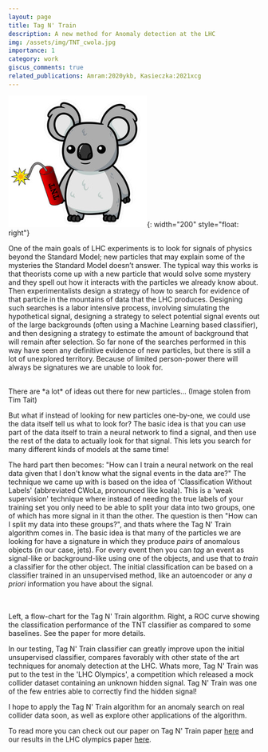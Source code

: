 ```yaml
---
layout: page
title: Tag N' Train
description: A new method for Anomaly detection at the LHC
img: /assets/img/TNT_cwola.jpg
importance: 1
category: work
giscus_comments: true
related_publications: Amram:2020ykb, Kasieczka:2021xcg
---
```

![image](/assets/img/TNT_cwola.jpg){: width="200" style="float: right"}



One of the main goals of LHC experiments is to look for signals of physics beyond the Standard Model; 
new particles that may explain some of the mysteries the Standard Model doesn’t answer. 
The typical way this works is that theorists come up with a new particle that would solve some mystery and they spell out how it interacts with the particles we already know about. 
Then experimentalists design a strategy of how to search for evidence of that particle in the mountains of data that the LHC produces. 
Designing such searches is a labor intensive process, involving simulating the
hypothetical signal, designing a strategy to select potential signal events out
of the large backgrounds (often using a Machine Learning based classifier), and
then designing a strategy to estimate the amount of background that will remain
after selection.
So far none of the searches performed in this way have seen any definitive evidence of new particles, but there is still a lot of unexplored territory.
Because of limited person-power there will always be signatures we are unable
to look for. 


<div class="row justify-content-sm-center">
    <div style="text-align: center">
        <img class="img-fluid rounded z-depth-1" src="{{ '/assets/img/theories_of_dark_matter.png' | relative_url }}" alt="" title="Dark matter theories" width="800"/>
    </div>
</div>
<div class="caption">
    There are *a lot* of ideas out there for new particles... (Image stolen from Tim Tait)
</div>

But what if instead of looking for new particles one-by-one, we could use the
data itself tell us what to look for? 
The basic idea is that you can use part of the data itself to train a neural network to find a signal, 
and then use the rest of the data to actually look for that signal. 
This lets you search for many different kinds of models at the same time!


The hard part then becomes: "How can I train a neural network on the real data given that
I don't know what the signal events in the data are?"
The technique we came up with is based on the idea of 'Classification Without
Labels' (abbreviated CWoLa, pronounced like koala). This is a 'weak
supervision' technique where instead of needing the true labels of your
training set you only need to be able to split your data into two groups, one
of which has more signal in it than the other. 
The question is then "How can I split my data into these groups?", and thats
where the Tag N' Train algorithm comes in.
The basic idea is that many of the particles we are looking for have
a signature in which they produce *pairs* of anomalous objects (in our case,
jets). 
For every event then you can *tag* an event as signal-like or background-like using one of the
objects, and use that to *train* a classifier for the other object. 
The initial classification can be based on a classifier trained in an unsupervised
method, like an autoencoder or any *a priori* information you have about the
signal. 

<div class="row justify-content-sm-center">
    <div class="col-sm mt-4 mt-md-0">
        <img class="img-fluid rounded z-depth-1" src="{{ '/assets/img/TagNTrain_diagram.jpg' | relative_url }}" alt="" title="Tag N' Train"/>
    </div>
    <div class="col-sm mt-4 mt-md-0">
        <img class="img-fluid rounded z-depth-1" src="{{ '/assets/img/TNT_roc_event_1p.png' | relative_url }}" alt="" title="Classification Performance"/>
    </div>
</div>
<div class="caption">
    Left, a flow-chart for the Tag N' Train algorithm. Right, a ROC curve
    showing the classification performance of the TNT classifier as compared to
    some baselines. See the paper
    for more details.
</div>


In our testing, Tag N' Train classifier can greatly improve upon the initial
unsupervised classifier, compares favorably with other state of the art
techniques for anomaly detection at the LHC. 
Whats more, Tag N' Train was put to the test in the 'LHC Olympics',
a competition which released a mock collider dataset containing an unknown hidden
signal.
Tag N' Train was one of the few entries able to correctly find the hidden
signal!


I hope to apply the Tag N' Train algorithm for an anomaly search on real collider data soon, as well
as explore other applications of the algorithm. 

To read more you can check out our paper on Tag N' Train paper [here](https://arxiv.org/abs/2002.12376)
and our results in the LHC olympics paper [here](https://arxiv.org/abs/2101.08320). 

